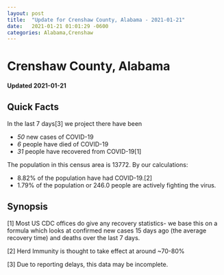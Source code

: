 ```yaml
---
layout: post
title:  "Update for Crenshaw County, Alabama - 2021-01-21"
date:   2021-01-21 01:01:29 -0600
categories: Alabama,Crenshaw
---
```


# Crenshaw County, Alabama
#### Updated 2021-01-21

## Quick Facts

In the last 7 days[3] we project there have been
- *50* new cases of COVID-19
- *6* people have died of COVID-19
- *31* people have recovered from COVID-19[1]

The population in this census area is 13772. By our calculations:
- 8.82% of the population have had COVID-19.[2]
- 1.79% of the population or 246.0 people are actively fighting the virus.

## Synopsis




[1] Most US CDC offices do give any recovery statistics- we base this on a formula which looks at confirmed new cases
15 days ago (the average recovery time) and deaths over the last 7 days.

[2] Herd Immunity is thought to take effect at around ~70-80%

[3] Due to reporting delays, this data may be incomplete.
 
    